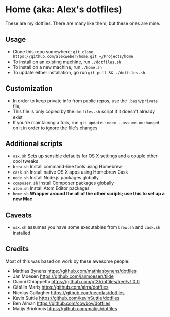 # Home (aka: Alex's dotfiles)

These are my dotfiles. There are many like them, but these ones are mine.

## Usage

* Clone this repo somewhere: `git clone https://github.com/alexweber/home.git ~/Projects/home`
* To install on an existing machine, run `./dotfiles.sh`
* To install on a new machine, run `./home.sh`
* To update either installation, go run `git pull && ./dotfiles.sh`

## Customization

* In order to keep private info from public repos, use the `.bash/private` file;
* This file is only copied by the `dotfiles.sh` script if it doesn't already exist
* If you're maintaining a fork, run `git update-index --assume-unchanged` on it in order to ignore the file's changes

## Additional scripts

* `osx.sh` Sets up sensible defaults for OS X settings and a couple other cool tweaks
* `brew.sh` Install command-line tools using Homebrew
* `cask.sh` Install native OS X apps using Homebrew Cask
* `node.sh` Install Node.js packages globally
* `composer.sh` Install Composer packages globally
* `atom.sh` Install Atom Editor packages
* `home.sh` __Wrapper around the all of the other scripts; use this to set up a new Mac__

## Caveats
* `osx.sh` assumes you have some executables from `brew.sh` and `cask.sh` installed

## Credits

Most of this was based on work by these awesome people:

* Mathias Bynens https://github.com/mathiasbynens/dotfiles
* Jan Moesen https://github.com/janmoesen/tilde
* Gianni Chiappetta https://github.com/gf3/dotfiles/tree/v1.0.0
* Cãtãlin Mariş  https://github.com/alrra/dotfiles
* Nicolas Gallagher  https://github.com/necolas/dotfiles
* Kevin Suttle https://github.com/kevinSuttle/dotfiles
* Ben Alman  https://github.com/cowboy/dotfiles
* Matijs Brinkhuis  https://github.com/matijs/dotfiles
